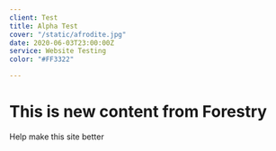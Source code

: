 ```yaml
---
client: Test
title: Alpha Test
cover: "/static/afrodite.jpg"
date: 2020-06-03T23:00:00Z
service: Website Testing
color: "#FF3322"

---
```

# This is new content from Forestry

Help make this site better